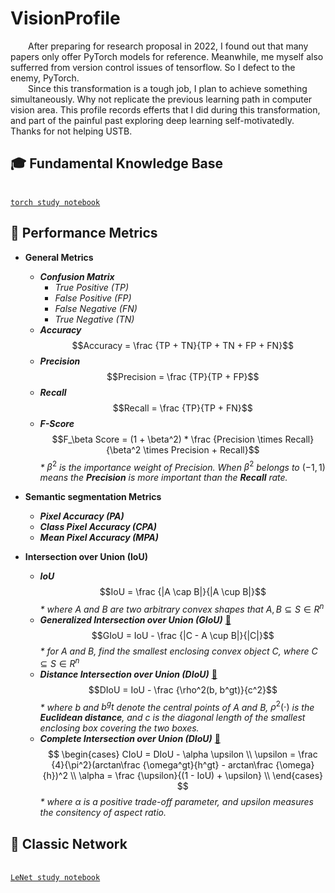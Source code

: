 # VisionProfile
  &ensp;&ensp;&ensp;&ensp;After preparing for research proposal in 2022, I found out that many papers only offer PyTorch models for reference. Meanwhile, me myself also sufferred from version control issues of tensorflow. So I defect to the enemy, PyTorch. </br>
  &ensp;&ensp;&ensp;&ensp;Since this transformation is a tough job, I plan to achieve something simultaneously. Why not replicate the previous learning path in computer vision area. This profile records efferts that I did during this transformation, and part of the painful past exploring deep learning self-motivatedly. Thanks for not helping USTB. </br>

## :mortar_board: Fundamental Knowledge Base

[torch_git]:https://github.com/Xcanton/TorchLearn
<br>[`torch study notebook`][torch_git]</br>

## :city_sunset: Performance Metrics
- <b>General Metrics</b>
  - <b>_Confusion Matrix_</b>
    - _True Positive (TP)_
    - _False Positive (FP)_
    - _False Negative (FN)_
    - _True Negative (TN)_
  - <b>_Accuracy_</b>
    $$Accuracy = \frac {TP + TN}{TP + TN + FP + FN}$$
  - <b>_Precision_</b>
    $$Precision = \frac {TP}{TP + FP}$$
  - <b>_Recall_</b>
    $$Recall = \frac {TP}{TP + FN}$$
  - <b>_F-Score_</b>
    $$F_\beta Score = (1 + \beta^2) * \frac {Precision \times Recall}{\beta^2 \times Precision + Recall}$$
    _*_ $\beta^2$ _is the importance weight of Precision. When_ $\beta^2$ _belongs to_ $(-1, 1)$ _means the <b>Precision</b> is more important than the <b>Recall</b> rate._
    
- <b>Semantic segmentation Metrics</b>
  - <b>_Pixel Accuracy (PA)_</b>
  - <b>_Class Pixel Accuracy (CPA)_</b>
  - <b>_Mean Pixel Accuracy (MPA)_</b>
- <b>Intersection over Union (IoU)</b>
  - <b>_IoU_</b>
    $$IoU = \frac {|A \cap B|}{|A \cup B|}$$
    _* where_ $A$ _and_ $B$ _are two arbitrary convex shapes that_ $A, B \subseteq S \in R^n$
  - <b>_Generalized Intersection over Union (GIoU)_</b> [ :link: ][GIoU_Paper]
    $$GIoU = IoU - \frac {|C - A \cup B|}{|C|}$$
    _* for_ $A$ _and_ $B$_, find the smallest enclosing convex object_ $C$_, where_ $C \subseteq S \in R^n$
  - <b>_Distance Intersection over Union (DIoU)_</b> [ :link: ][CIoU&DIoU_Paper]
    $$DIoU = IoU - \frac {\rho^2(b, b^gt)}{c^2}$$
    _* where_ $b$ _and_ $b^gt$ _denote the central points of_ $A$ _and_ $B$_,_ $\rho^2(\cdot)$ _is the <b>Euclidean distance</b>, and_ $c$ _is the diagonal length of the smallest enclosing box covering the two boxes._
  - <b>_Complete Intersection over Union (DIoU)_</b> [ :link: ][CIoU&DIoU_Paper]
    $$
    \begin{cases}
    CIoU = DIoU - \alpha \upsilon \\
    \upsilon = \frac {4}{\pi^2}(arctan\frac {\omega^gt}{h^gt} - arctan\frac {\omega}{h})^2 \\
    \alpha = \frac {\upsilon}{(1 - IoU) + \upsilon} \\
    \end{cases}
    $$
    _* where_ $\alpha$ _is a positive trade-off parameter, and_ $upsilon$ _measures the consitency of aspect ratio._

[GIoU_Paper]:https://arxiv.org/pdf/1902.09630.pdf
[CIoU&DIoU_Paper]:https://arxiv.org/pdf/1911.08287.pdf
## :construction: Classic Network

[lenet_notebook_git]:https://github.com/Xcanton/LeNetLearn
<br>[`LeNet study notebook`][lenet_notebook_git]</br>
